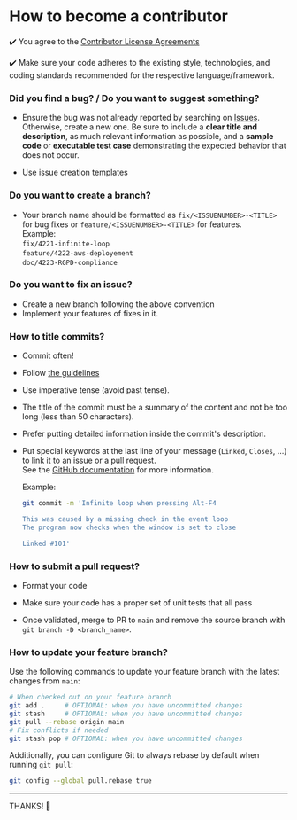 # How to become a contributor

✔️ You agree to the [Contributor License Agreements](https://www.contributor-covenant.org)

✔️ Make sure your code adheres to the existing style, technologies, and coding standards recommended for the respective language/framework.

### **Did you find a bug? / Do you want to suggest something?**

- Ensure the bug was not already reported by searching on [Issues](https://github.com/EpitechMscProPromo2025/T-POO-700-NAN_3/issues).  
  Otherwise, create a new one. Be sure to include a **clear title and description**, as much relevant information as possible, and a **sample code** or **executable test case** demonstrating the expected behavior that does not occur.

- Use issue creation templates

### **Do you want to create a branch?**

- Your branch name should be formatted as `fix/<ISSUENUMBER>-<TITLE>` for bug fixes or `feature/<ISSUENUMBER>-<TITLE>` for features.  
  Example:  
  `fix/4221-infinite-loop`  
  `feature/4222-aws-deployement`  
  `doc/4223-RGPD-compliance`

### **Do you want to fix an issue?**

- Create a new branch following the above convention
- Implement your features of fixes in it.

### **How to title commits?**

- Commit often!

- Follow [the guidelines](https://cbea.ms/git-commit/)

- Use imperative tense (avoid past tense).

- The title of the commit must be a summary of the content and not be too long (less than 50 characters).

- Prefer putting detailed information inside the commit's description.

- Put special keywords at the last line of your message (`Linked`, `Closes`, ...) to link it to an issue or a pull request.  
  See the [GitHub documentation](https://docs.github.com/en/github/managing-your-work-on-github/linking-a-pull-request-to-an-issue) for more information.

  Example:

  ```sh
  git commit -m 'Infinite loop when pressing Alt-F4

  This was caused by a missing check in the event loop
  The program now checks when the window is set to close

  Linked #101'
  ```

### **How to submit a pull request?**

- Format your code

- Make sure your code has a proper set of unit tests that all pass

- Once validated, merge to PR to `main` and remove the source branch with `git branch -D <branch_name>`.

### **How to update your feature branch?**

Use the following commands to update your feature branch with the latest changes from `main`:

```sh
# When checked out on your feature branch
git add .     # OPTIONAL: when you have uncommitted changes
git stash     # OPTIONAL: when you have uncommitted changes
git pull --rebase origin main
# Fix conflicts if needed
git stash pop # OPTIONAL: when you have uncommitted changes
```

Additionally, you can configure Git to always rebase by default when running `git pull`:

```sh
git config --global pull.rebase true
```

---

THANKS! 💚
